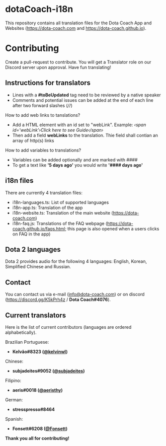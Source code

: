 # dotaCoach-i18n

This repository contains all translation files for the Dota Coach App and Websites (https://dota-coach.com and https://dota-coach.github.io).

# Contributing

Create a pull-request to contribute. You will get a Translator role on our Discord server upon approval. Have fun translating!

## Instructions for translators

- Lines with a **#toBeUpdated** tag need to be reviewed by a native speaker
- Comments and potential issues can be added at the end of each line after two forward slashes (_//_)

How to add web links to tanslations?

- Add a HTML element with an id set to "webLink". Example: _&lsaquo;span id='webLink'&rsaquo;Click here to see Guide&lsaquo;/span&rsaquo;_
- Then add a field **webLinks** to the translation. Thie field shall contian an array of http(s) links

How to add variables to translations?

- Variables can be added optionally and are marked with ####
- To get a text like **'5 days ago'** you would write **'#### days ago'**

## i18n files

There are currently 4 translation files:

- i18n-languages.ts: List of supported languages
- i18n-app.ts: Translation of the app
- i18n-website.ts: Translation of the main website (https://dota-coach.com)
- i18n-faq.js: Translations of the FAQ webpage (https://dota-coach.github.io/faqs.html; this page is also opened when a users clicks on FAQ in the app)

## Dota 2 languages

Dota 2 provides audio for the following 4 languages: English, Korean, Simplified Chinese and Russian.

## Contact

You can contact us via e-mail (info@dota-coach.com) or on discord (https://discord.gg/K5kPrh4z / **Dota Coach#4076**).

## Current translators

Here is the list of current contributors (languages are ordered alphabetically).

Brazilian Portuguese:

- **Kelvão#8323 ([@kelvinwl](https://github.com/kelvinwl))**

Chinese:

- **subjadeites#9052 ([@subjadeites](https://github.com/subjadeites))**

Filipino:

- **aeris#0018 ([@aeristhy](https://github.com/aeristhy))**

German:

- **stresspresso#8464**

Spanish:

- **Fonsett#6208 ([@Fonsett](https://github.com/Fonsett))**

**Thank you all for contributing!**
